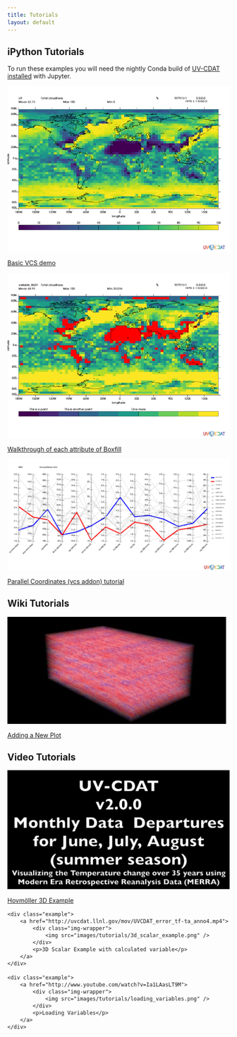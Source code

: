 ```yaml
---
title: Tutorials
layout: default
---
```


<div class="container">
    <h2>iPython Tutorials</h2>
    <p>
        To run these examples you will need the nightly Conda build of 
        <a href="https://github.com/UV-CDAT/uvcdat/wiki/Install-using-Anaconda">UV-CDAT</a> 
        <a href="https://github.com/UV-CDAT/uvcdat/wiki/Obtain-UV-CDAT-nightly-packages">installed</a> with Jupyter.
    </p>
    <div class="example">
    	<a href="iPython/Basic_VCS_demo/Basic_VCS_demo.html">
    		<div class="img-wrapper">
    			<img src="iPython/Basic_VCS_demo/output_7_0.png" />
    		</div>
    		<p>Basic VCS demo</p>
    	</a>
    </div>
    <div class="example">
    	<a href="iPython/boxfill/boxfill.html">
    		<div class="img-wrapper">
    			<img src="iPython/boxfill/output_30_0.png" />
    		</div>
    		<p>Walkthrough of each attribute of Boxfill</p>
    	</a>
    </div>
    <div class="example">
    	<a href="iPython/ParallelCoordinates/ParallelCoordinates.html">
    		<div class="img-wrapper">
    			<img src="iPython/ParallelCoordinates/ParallelCoordinates_files/ParallelCoordinates_13_0.png" />
    		</div>
    		<p>Parallel Coordinates (vcs addon) tutorial</p>
    	</a>
    </div>

</div>

<div class="container">
    <h2>Wiki Tutorials</h2>
    <div class="example">
    	<a href="https://github.com/UV-CDAT/uvcdat/wiki/Adding-new-plots-to-UVCDAT">
    		<div class="img-wrapper">
    			<img src="images/tutorials/adding_a_new_plot.jpeg" />
    		</div>
    		<p>Adding a New Plot</p>
    	</a>
    </div>
</div>

<div class="container">
    <h2>Video Tutorials</h2>
    <div class="example">
    	<a href="http://uvcdat.llnl.gov/mov/UVCDAT_Departures_MM_annotated4.mp4">
    		<div class="img-wrapper">
    			<img src="images/tutorials/hovmoller_3d.png" />
    		</div>
    		<p>Hovm&ouml;ller 3D Example</p>
    	</a>
    </div>

    <div class="example">
    	<a href="http://uvcdat.llnl.gov/mov/UVCDAT_error_tf-ta_anno4.mp4">
    		<div class="img-wrapper">
    			<img src="images/tutorials/3d_scalar_example.png" />
    		</div>
    		<p>3D Scalar Example with calculated variable</p>
    	</a>
    </div>

    <div class="example">
    	<a href="http://www.youtube.com/watch?v=Ia1LAasLT9M">
    		<div class="img-wrapper">
    			<img src="images/tutorials/loading_variables.png" />
    		</div>
    		<p>Loading Variables</p>
    	</a>
    </div>
</div>

